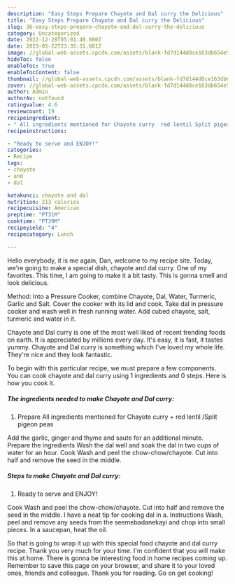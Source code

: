 ```yaml
---
description: "Easy Steps Prepare Chayote and Dal curry the Delicious"
title: "Easy Steps Prepare Chayote and Dal curry the Delicious"
slug: 36-easy-steps-prepare-chayote-and-dal-curry-the-delicious
category: Uncategorized
date: 2022-12-28T05:01:49.080Z
date: 2023-05-22T23:35:31.681Z
image: //global-web-assets.cpcdn.com/assets/blank-fd7d144d8ce163db654e5a02c40b08a2775adb7897d16e4062681dc7e1b2800f.png
hideToc: false
enableToc: true
enableTocContent: false
thumbnail: //global-web-assets.cpcdn.com/assets/blank-fd7d144d8ce163db654e5a02c40b08a2775adb7897d16e4062681dc7e1b2800f.png
cover: //global-web-assets.cpcdn.com/assets/blank-fd7d144d8ce163db654e5a02c40b08a2775adb7897d16e4062681dc7e1b2800f.png
author: Admin
authorAv: notfound
ratingvalue: 4.6
reviewcount: 19
recipeingredient:
- " All ingredients mentioned for Chayote curry  red lentil Split pigeon peas"
recipeinstructions:

- "Ready to serve and ENJOY!"
categories:
- Recipe
tags:
- chayote
- and
- dal

katakunci: chayote and dal 
nutrition: 213 calories
recipecuisine: American
preptime: "PT31M"
cooktime: "PT39M"
recipeyield: "4"
recipecategory: Lunch

---
```



Hello everybody, it is me again, Dan, welcome to my recipe site. Today, we're going to make a special dish, chayote and dal curry. One of my favorites. This time, I am going to make it a bit tasty. This is gonna smell and look delicious.

Method: Into a Pressure Cooker, combine Chayote, Dal, Water, Turmeric, Garlic and Salt. Cover the cooker with its lid and cook. Take dal in pressure cooker and wash well in fresh running water. Add cubed chayote, salt, turmeric and water in it.

Chayote and Dal curry is one of the most well liked of recent trending foods on earth. It is appreciated by millions every day. It's easy, it is fast, it tastes yummy. Chayote and Dal curry is something which I've loved my whole life. They're nice and they look fantastic.


To begin with this particular recipe, we must prepare a few components. You can cook chayote and dal curry using 1 ingredients and 0 steps. Here is how you cook it.

<!--inarticleads1-->

##### The ingredients needed to make Chayote and Dal curry:

1. Prepare  All ingredients mentioned for Chayote curry + red lentil /Split pigeon peas


Add the garlic, ginger and thyme and saute for an additional minute. Prepare the ingredients Wash the dal well and soak the dal in two cups of water for an hour. Cook Wash and peel the chow-chow/chayote. Cut into half and remove the seed in the middle. 

<!--inarticleads2-->

##### Steps to make Chayote and Dal curry:


1. Ready to serve and ENJOY!

Cook Wash and peel the chow-chow/chayote. Cut into half and remove the seed in the middle. I have a neat tip for cooking dal in a. Instructions Wash, peel and remove any seeds from the seemebadanekayi and chop into small pieces. In a saucepan, heat the oil. 

So that is going to wrap it up with this special food chayote and dal curry recipe. Thank you very much for your time. I'm confident that you will make this at home. There is gonna be interesting food in home recipes coming up. Remember to save this page on your browser, and share it to your loved ones, friends and colleague. Thank you for reading. Go on get cooking!
